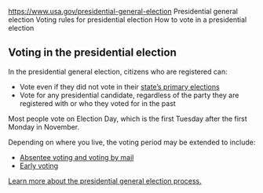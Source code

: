 

https://www.usa.gov/presidential-general-election
Presidential general election
Voting rules for presidential election
How to vote in a presidential election

**Voting in the presidential election**
---------------------------------------

In the presidential general election, citizens who are registered can:

* Vote even if they did not vote in their
  [state’s primary elections](https://www.usa.gov/primaries-caucuses)
* Vote for any presidential candidate, regardless of the party they are registered with or who they voted for in the past

Most people vote on Election Day, which is the first Tuesday after the first Monday in November.

Depending on where you live, the voting period may be extended to include:

* [Absentee voting and voting by mail](https://www.usa.gov/absentee-voting)
* [Early voting](https://www.usa.gov/early-voting)

[Learn more about the presidential general election process.](https://bensguide.gpo.gov/election-of-the-president-vice-president-general-election)
